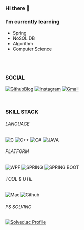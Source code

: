 ### Hi there 👋

### I’m currently learning  
  - Spring  
  - NoSQL DB  
  - Algorithm
  - Computer Science
<br/>
<br/>

### SOCIAL
[![GithubBlog](https://img.shields.io/badge/Blog-181717?style=for-the-badge&logo=github&logoColor=white)](https://sju3358.github.io/)
[![Instagram](https://img.shields.io/badge/Instagram-E4405F?style=for-the-badge&logo=Instagram&logoColor=white)](https://www.instagram.com/sju3358/)
[![Gmail](https://img.shields.io/badge/Gmail-30B980?style=for-the-badge&logo=Gmail&logoColor=white)](mailto:tjdfkr011@gmail.com)

<br/>

### SKILL STACK
###### LANGUAGE
![C](https://img.shields.io/badge/C-A8B9CC?style=for-the-badge&logo=C&logoColor=white)
![C++](https://img.shields.io/badge/C++-00599C?style=for-the-badge&logo=CPLUSPLUS&logoColor=white)
![C#](https://img.shields.io/badge/-C%23-239120?style=for-the-badge&logo=Csharp&logoColor=white)
![JAVA](https://img.shields.io/badge/java-F7DF1E?style=for-the-badge&logo=java&logoColor=white)  

###### PLATFORM
![WPF](https://img.shields.io/badge/WPF-2E5E82?style=for-the-badge&logo=WPF&logoColor=white)
![SPRING](https://img.shields.io/badge/Spring-6DB33F?style=for-the-badge&logo=Spring&logoColor=white)
![SPRING BOOT](https://img.shields.io/badge/SpringBoot-6DB33F?style=for-the-badge&logo=SpringBoot&logoColor=white)  

###### TOOL & UTIL
![Mac](https://img.shields.io/badge/Mac-000000?style=for-the-badge&logo=Apple&logoColor=white)
![Github](https://img.shields.io/badge/Github-181717?style=for-the-badge&logo=Github&logoColor=white)  

###### PS SOLVING  
[![Solved.ac Profile](http://mazassumnida.wtf/api/generate_badge?boj=sju3358)](https://solved.ac/sju3358)
